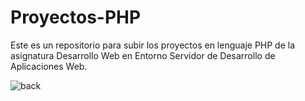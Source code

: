 # Proyectos-PHP
Este es un repositorio para subir los proyectos en lenguaje PHP de la asignatura Desarrollo Web en Entorno Servidor de Desarrollo de Aplicaciones Web.

![back](https://github.com/user-attachments/assets/c543e07a-29dc-4415-ab67-6ab7ca5e86c6)
